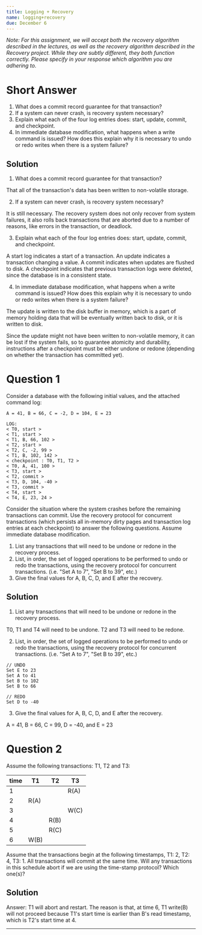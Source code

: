 ```yaml
---
title: Logging + Recovery
name: logging+recovery
due: December 6
---
```


*Note: For this assignment, we will accept both the recovery algorithm described in the lectures, as well as the recovery algorithm described in the Recovery project. While they are subtly different, they both function correctly. Please specify in your response which algorithm you are adhering to.*

# Short Answer

1. What does a commit record guarantee for that transaction?
2. If a system can never crash, is recovery system necessary?
3. Explain what each of the four log entries does: start, update, commit, and checkpoint.
4. In immediate database modification, what happens when a write command is issued? How does this explain why it is necessary to undo or redo writes when there is a system failure?

<!-- SOLUTION {{{ -->

## Solution

1. What does a commit record guarantee for that transaction?

That all of the transaction's data has been written to non-volatile storage.

2. If a system can never crash, is recovery system necessary?

It is still necessary. The recovery system does not only recover from system failures, it also rolls back transactions that are aborted due to a number of reasons, like errors in the transaction, or deadlock.

3. Explain what each of the four log entries does: start, update, commit, and checkpoint.

A start log indicates a start of a transaction. An update indicates a transaction changing a value. A commit indicates when updates are flushed to disk. A checkpoint indicates that previous transaction logs were deleted, since the database is in a consistent state.

4. In immediate database modification, what happens when a write command is issued? How does this explain why it is necessary to undo or redo writes when there is a system failure?

The update is written to the disk buffer in memory, which is a part of memory holding data that will be eventually written back to disk, or it is written to disk.

Since the update might not have been written to non-volatile memory, it can be lost if the system fails, so to guarantee atomicity and durability, instructions after a checkpoint must be either undone or redone (depending on whether the transaction has committed yet).

<!-- SOLUTION }}} -->

# Question 1

Consider a database with the following initial values, and the attached command log:

```
A = 41, B = 66, C = -2, D = 104, E = 23

LOG:
< T0, start >
< T1, start >
< T1, B, 66, 102 >
< T2, start >
< T2, C, -2, 99 >
< T1, B, 102, 142 >
< checkpoint : T0, T1, T2 >
< T0, A, 41, 100 >
< T3, start >
< T2, commit >
< T3, D, 104, -40 >
< T3, commit >
< T4, start >
< T4, E, 23, 24 >
```

Consider the situation where the system crashes before the remaining transactions can commit. Use the recovery protocol for concurrent transactions (which persists all in-memory dirty pages and transaction log entries at each checkpoint) to answer the following questions. Assume immediate database modification.

1. List any transactions that will need to be undone or redone in the recovery process.
2. List, in order, the set of logged operations to be performed to undo or redo the transactions, using the recovery protocol for concurrent transactions. (i.e. "Set A to 7", "Set B to 39", etc.)
3. Give the final values for A, B, C, D, and E after the recovery.

<!-- SOLUTION {{{ -->

## Solution

1. List any transactions that will need to be undone or redone in the recovery process.

T0, T1 and T4 will need to be undone. T2 and T3 will need to be redone.

2. List, in order, the set of logged operations to be performed to undo or redo the transactions, using the recovery protocol for concurrent transactions. (i.e. "Set A to 7", "Set B to 39", etc.)

```
// UNDO
Set E to 23
Set A to 41
Set B to 102
Set B to 66

// REDO
Set D to -40
```

3. Give the final values for A, B, C, D, and E after the recovery.

A = 41, B = 66, C = 99, D = -40, and E = 23

<!-- SOLUTION }}} -->

# Question 2

Assume the following transactions: T1, T2 and T3:

| time | T1   | T2   | T3   |
| ---- | ---- | ---- | ---- |
| 1    |      |      | R(A) |
| 2    | R(A) |      |      |
| 3    |      |      | W(C) |
| 4    |      | R(B) |      |
| 5    |      | R(C) |      |
| 6    | W(B) |      |      | 

Assume that the transactions begin at the following timestamps, T1: 2, T2: 4, T3: 1. All transactions will commit at the same time. Will any transactions in this schedule abort if we are using the time-stamp protocol? Which one(s)?

<!-- SOLUTION {{{ -->

## Solution

Answer: T1 will abort and restart. The reason is that, at time 6, T1 write(B) will not proceed because T1's start time is earlier than B's read timestamp, which is T2's start time at 4.

<!-- SOLUTION }}} -->

---
